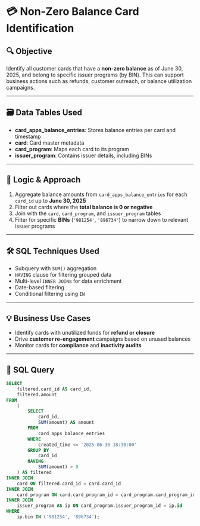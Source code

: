 # 💳 Non-Zero Balance Card Identification

## 🔍 Objective

Identify all customer cards that have a **non-zero balance** as of June 30, 2025, and belong to specific issuer programs (by BIN). This can support business actions such as refunds, customer outreach, or balance utilization campaigns.

---

## 🗃️ Data Tables Used

- **card_apps_balance_entries**: Stores balance entries per card and timestamp  
- **card**: Card master metadata  
- **card_program**: Maps each card to its program  
- **issuer_program**: Contains issuer details, including BINs  

---

## 🧠 Logic & Approach

1. Aggregate balance amounts from `card_apps_balance_entries` for each `card_id` up to **June 30, 2025**
2. Filter out cards where the **total balance is 0 or negative**
3. Join with the `card`, `card_program`, and `issuer_program` tables
4. Filter for specific **BINs** (`'981254'`, `'896734'`) to narrow down to relevant issuer programs

---

## 🛠️ SQL Techniques Used

- Subquery with `SUM()` aggregation
- `HAVING` clause for filtering grouped data
- Multi-level `INNER JOIN`s for data enrichment
- Date-based filtering
- Conditional filtering using `IN`

---

## 💡 Business Use Cases

- Identify cards with unutilized funds for **refund or closure**
- Drive **customer re-engagement** campaigns based on unused balances
- Monitor cards for **compliance** and **inactivity audits**

---

## 🧾 SQL Query

```sql
SELECT 
    filtered.card_id AS card_id,
    filtered.amount
FROM 
    (
        SELECT 
            card_id, 
            SUM(amount) AS amount
        FROM 
            card_apps_balance_entries
        WHERE 
            created_time <= '2025-06-30 18:30:00'
        GROUP BY 
            card_id
        HAVING 
            SUM(amount) > 0
    ) AS filtered
INNER JOIN 
    card ON filtered.card_id = card.card_id
INNER JOIN 
    card_program ON card.card_program_id = card_program.card_program_id
INNER JOIN 
    issuer_program AS ip ON card_program.issuer_program_id = ip.id
WHERE 
    ip.bin IN ('981254', '896734');
